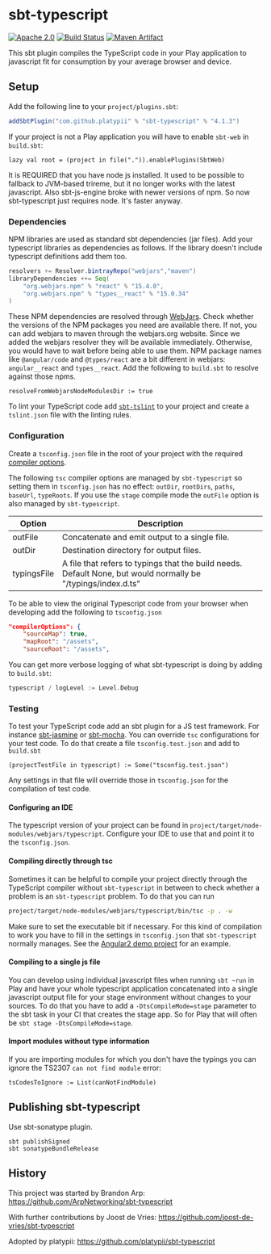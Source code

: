 # sbt-typescript

[![Apache 2.0](https://img.shields.io/badge/License-Apache%202.0-blue.svg)](https://opensource.org/licenses/Apache-2.0)
[![Build Status](https://gitlab.com/baselinews/sbt-typescript/badges/master/pipeline.svg)](https://gitlab.com/baselinews/sbt-typescript)
[![Maven Artifact](https://maven-badges.herokuapp.com/maven-central/com.github.platypii/sbt-typescript/badge.svg)](https://search.maven.org/search?q=g:com.github.platypii%20a:sbt-typescript)

This sbt plugin compiles the TypeScript code in your Play application to javascript fit for consumption by your average browser and device.

## Setup

Add the following line to your `project/plugins.sbt`:

```scala
addSbtPlugin("com.github.platypii" % "sbt-typescript" % "4.1.3")
```

If your project is not a Play application you will have to enable `sbt-web` in `build.sbt`:

    lazy val root = (project in file(".")).enablePlugins(SbtWeb)

It is REQUIRED that you have node js installed.
It used to be possible to fallback to JVM-based trireme, but it no longer works with the latest javascript.
Also sbt-js-engine broke with newer versions of npm.
So now sbt-typescript just requires node. It's faster anyway.

### Dependencies

NPM libraries are used as standard sbt dependencies (jar files).
Add your typescript libraries as dependencies as follows.
If the library doesn't include typescript definitions add them too.
```scala
resolvers += Resolver.bintrayRepo("webjars","maven")
libraryDependencies ++= Seq(
    "org.webjars.npm" % "react" % "15.4.0",
    "org.webjars.npm" % "types__react" % "15.0.34"
)
 ```
These NPM dependencies are resolved through [WebJars](https://www.webjars.org/).
Check whether the versions of the NPM packages you need are available there.
If not, you can add webjars to maven through the webjars.org website.
Since we added the webjars resolver they will be available immediately.
Otherwise, you would have to wait before being able to use them.
NPM package names like `@angular/code` and `@types/react` are a bit different in webjars: `angular__react` and `types__react`.
Add the following to `build.sbt` to resolve against those npms.

    resolveFromWebjarsNodeModulesDir := true

To lint your TypeScript code add [`sbt-tslint`](https://github.com/joost-de-vries/sbt-tslint) to your project and create a `tslint.json` file with the linting rules.

### Configuration

Create a `tsconfig.json` file in the root of your project with the required [compiler options](https://www.typescriptlang.org/docs/handbook/compiler-options.html).

The following `tsc` compiler options are managed by `sbt-typescript` so setting them in `tsconfig.json` has no effect: `outDir`, `rootDirs`, `paths`, `baseUrl`, `typeRoots`.
If you use the `stage` compile mode the `outFile` option is also managed by `sbt-typescript`.

Option                 | Description
-----------------------|------------
outFile                | Concatenate and emit output to a single file.
outDir                 | Destination directory for output files.
typingsFile            | A file that refers to typings that the build needs. Default None, but would normally be "/typings/index.d.ts"

To be able to view the original Typescript code from your browser when developing add the following to `tsconfig.json`
```json
"compilerOptions": {
    "sourceMap": true,
    "mapRoot": "/assets",
    "sourceRoot": "/assets",
```

You can get more verbose logging of what sbt-typescript is doing by adding to `build.sbt`:
```scala
typescript / logLevel := Level.Debug
```

### Testing

To test your TypeScript code add an sbt plugin for a JS test framework.
For instance [sbt-jasmine](https://github.com/joost-de-vries/sbt-jasmine) or [sbt-mocha](https://github.com/sbt/sbt-mocha).
You can override `tsc` configurations for your test code.
To do that create a file `tsconfig.test.json` and add to `build.sbt`

    (projectTestFile in typescript) := Some("tsconfig.test.json")

Any settings in that file will override those in `tsconfig.json` for the compilation of test code.

#### Configuring an IDE
The typescript version of your project can be found in `project/target/node-modules/webjars/typescript`.
Configure your IDE to use that and point it to the `tsconfig.json`.

#### Compiling directly through tsc
Sometimes it can be helpful to compile your project directly through the TypeScript compiler without `sbt-typescript` in between to check whether a problem is an `sbt-typescript` problem.
To do that you can run

```bash
project/target/node-modules/webjars/typescript/bin/tsc -p . -w
```
Make sure to set the executable bit if necessary.
For this kind of compilation to work you have to fill in the settings in `tsconfig.json` that `sbt-typescript` normally manages.
See the [Angular2 demo project](https://github.com/joost-de-vries/play-angular-typescript.g8/blob/master/src/main/g8/tsconfig.json) for an example.

#### Compiling to a single js file
You can develop using individual javascript files when running `sbt ~run` in Play and have your whole typescript application concatenated into a single javascript output file for your stage environment without changes to your sources.
To do that you have to add a `-DtsCompileMode=stage` parameter to the sbt task in your CI that creates the stage app.
So for Play that will often be `sbt stage -DtsCompileMode=stage`.

#### Import modules without type information
If you are importing modules for which you don't have the typings you can ignore the TS2307 `can not find module` error:

    tsCodesToIgnore := List(canNotFindModule)

## Publishing sbt-typescript

Use sbt-sonatype plugin.

```
sbt publishSigned
sbt sonatypeBundleRelease
```

## History

This project was started by Brandon Arp: https://github.com/ArpNetworking/sbt-typescript

With further contributions by Joost de Vries: https://github.com/joost-de-vries/sbt-typescript

Adopted by platypii: https://github.com/platypii/sbt-typescript

